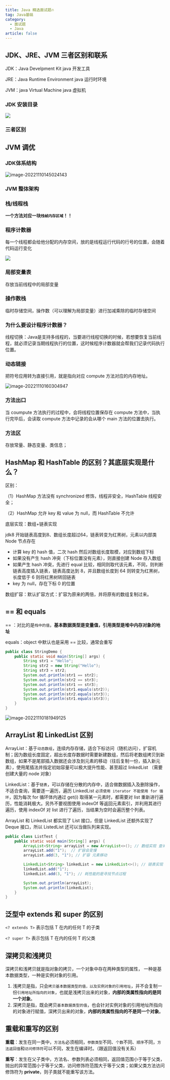 ```yaml
---
title: Java 精选面试题🔥
tag: Java基础
category:
  - 面试题
  - Java
article: false
---
```


## JDK、JRE、JVM 三者区别和联系

JDK：Java Develpment Kit    java 开发工具

JRE：Java Runtime Environment   java 运行时环境

JVM：java Virtual Machine    java 虚拟机

### JDK 安装目录

![](https://s1.vika.cn/space/2022/11/21/70d5f20f4db24ceca813067b78af6c45)

### 三者区别

## JVM 调优

### JDK体系结构

![image-20221110145024143](https://s1.vika.cn/space/2022/11/21/438a868cd07a484095dca74e0e3a8080)

### JVM 整体架构

### 栈/线程栈

 **一个方法对应一块`栈帧内存区域`！！**

### 程序计数器

每一个线程都会给他分配的内存空间，放的是线程运行代码的行号的位置，会随着代码运行变化

![](https://s1.vika.cn/space/2022/11/21/8cdcf2d496f64feea9b95f3fc26a50aa)

### 局部变量表

存放当前线程中的局部变量

### 操作数栈

临时存储空间，操作数（可以理解为局部变量）进行加减乘除的临时存储空间

### 为什么要设计程序计数器？

线程切换：Java是支持多线程的，当要进行线程切换的时候，若想要恢复当前线程，就必须记录当期线程执行的位置，这时候程序计数器就会帮我们记录代码执行位置。

### 动态链接

把符号应用转为直接引用，就是指向对应 compute 方法对应的内存地址。

![image-20221110160304947](https://s1.vika.cn/space/2022/11/21/4486b52909834ecdac0642005846735f)

### 方法出口

当 coumpute 方法执行的过程中，会将线程位置保存在 compute 方法中，当执行完毕后，会读取 compute 方法中记录的会从哪个 main 方法的位置去执行。

### 方法区

存放常量、静态变量、类信息；

## HashMap 和 HashTable 的区别？其底层实现是什么？

区别：

（1）HashMap 方法没有 synchronized 修饰，线程非安全，HashTable 线程安全；

（2）HashMap 允许 key 和 value 为 null，而 HashTable 不允许

底层实现：数组+链表实现

jdk8 开始链表高度到8、数组长度超过64，链表转变为红黑树，元素以内部类 Node 节点存在

- 计算 key 的 hash 值，二次 hash 然后对数组长度取模，对应到数组下标
- 如果没有产生 hash 冲突（下标位置没有元素），则直接创建 Node 存入数组
- 如果产生 hash 冲突，先进行 equal 比较，相同则取代该元素，不同，则判断链表高度插入链表，链表高度达到 8，并且数组长度到 64 则转变为红黑树，长度低于 6 则将红黑树转回链表
- key 为 null，存在下标 0 的位置

数组扩容：默认扩容方式：扩容为原来的两倍，并将原有的数组复制过来。

## == 和 equals

== ：对比的是`栈中的值`，**基本数据类型是变量值，引用类型是堆中内存对象的地址**

equals：object 中默认也是采用 == 比较，通常会重写

```java
public class StringDemo {
    public static void main(String[] args) {
        String str1 = "Hello";
        String str2 = new String("Hello");
        String str3 = str2;
        System.out.println(str1 == str2);
        System.out.println(str2 == str3); 
        System.out.println(str1 == str3);
        System.out.println(str1.equals(str2));
        System.out.println(str2.equals(str3));
        System.out.println(str1.equals(str3));
    }
}
```

![image-20221110181949125](https://s1.vika.cn/space/2022/11/21/c11e1739d78546e790559d2dc2d7c601)

## ArrayList 和 LinkedList 区别

ArrayList：基于`动态数组`，连续内存存储，适合下标访问（随机访问），扩容机制；因为数组长度固定，超出长度存数据时需要新建数组，然后将老数组拷贝到新数组，如果不是尾部插入数据还会涉及到元素的移动（往后复制一份，插入新元素），使用尾插法并指定初始容量可以极大提升性能、甚至超过 linkedList （需要创建大量的 node 对象）

LinkedList：基于`链表`，可以存储在分散的内存中，适合做数据插入及删除操作，不适合查询，需要逐一遍历，遍历 LinkedList `必须使用 iterator 不能使用 for 循环`，因为每次 for 循环体内通过 get(i) 取得某一元素时，都需要对 list 重新进行遍历，性能消耗极大。另外不要视图使用 indexOf 等返回元素索引，并利用其进行遍历，使用 indexOf 对 list 进行了遍历，当结果为空时会遍历整个列表。

ArrayList 和 LinkedList 都实现了 List 接口，但是 LinkedList 还额外实现了 Deque 接口，所以 ListedList 还可以当做队列来实现。

```java
public class ListTest {
    public static void main(String[] args) {
        ArrayList<String> arrayList = new ArrayList<>(); // 数组实现 查询快
        arrayList.add("1");  // 扩容会变慢
        arrayList.add(3, "1"); // 扩容 元素移动

        LinkedList<String> linkedList = new LinkedList<>(); // 链表实现  增删快
        linkedList.add("1");
        linkedList.add(3, "1"); // 耗性能的是寻找节点过程

        System.out.println(arrayList);
        System.out.println(linkedList);
    }
}
```

## 泛型中 extends 和 super 的区别

`<? extends T>` 表示包括 T 在内的任何 T 的子类

`<? super T>` 表示包括 T 在内的任何 T 的父类

## 深拷贝和浅拷贝

深拷贝和浅拷贝就是指对象的拷贝，一个对象中存在两种类型的属性， 一种是基本数据类型，一种是实例对象的引用。

1. 浅拷贝是指，只会`拷贝基本数据类型的值，以及实例对象的引用地址`，并不会复制一份`引用地址所指向的对象`，也就是浅拷贝出来的对象，**内部的类属性指向的是同一个对象**。
2. 深拷贝是指，既会拷贝`基本数据类型的值`，也会针对实例对象的引用地址所指向的对象进行赋值，深拷贝出来的对象，**内部的类属性指向的不是同一个对象**。

## 重载和重写的区别

**重载**：发生在同一类中，`方法名`必须相同，`参数类型`不同、`个数`不同、`顺序`不同，`方法返回值`和`访问修饰符`可以不同，发生在编译时。（跟返回值没有关系）

**重写**：发生在父子类中，方法名、参数列表必须相同，返回值范围小于等于父类，抛出的异常范围小于等于父类，访问修饰符范围大于等于父类；如果父类方法访问修饰符为 **private**，则子类就不能重写该方法。
